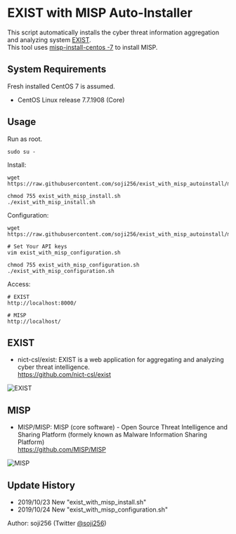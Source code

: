 # EXIST with MISP Auto-Installer

This script automatically installs the cyber threat information aggregation and analyzing system [EXIST](https://github.com/nict-csl/exist).  
This tool uses [misp-install-centos -7](https://github.com/vodkappa/misp-install-centos-7) to install MISP.

## System Requirements
Fresh installed CentOS 7 is assumed.

- CentOS Linux release 7.7.1908 (Core)

## Usage
Run as root.
```
sudo su -
```
Install:
```
wget https://raw.githubusercontent.com/soji256/exist_with_misp_autoinstall/master/exist_with_misp_install.sh

chmod 755 exist_with_misp_install.sh
./exist_with_misp_install.sh
```
Configuration:
```
wget https://raw.githubusercontent.com/soji256/exist_with_misp_autoinstall/master/exist_with_misp_configuration.sh

# Set Your API keys
vim exist_with_misp_configuration.sh

chmod 755 exist_with_misp_configuration.sh
./exist_with_misp_configuration.sh
```
Access:
```
# EXIST
http://localhost:8000/

# MISP
http://localhost/
```

## EXIST
- nict-csl/exist: EXIST is a web application for aggregating and analyzing cyber threat intelligence.  
https://github.com/nict-csl/exist  

![EXIST](https://github.com/soji256/exist_with_misp_autoinstall/blob/master/img/exist.png "EXIST")

## MISP
- MISP/MISP: MISP (core software) - Open Source Threat Intelligence and Sharing Platform (formely known as Malware Information Sharing Platform)  
https://github.com/MISP/MISP  

![MISP](https://github.com/soji256/exist_with_misp_autoinstall/blob/master/img/misp.png "MISP")


## Update History 
- 2019/10/23 New "exist_with_misp_install.sh"
- 2019/10/24 New "exist_with_misp_configuration.sh"


Author: soji256 (Twitter [@soji256](https://twitter.com/soji256))
